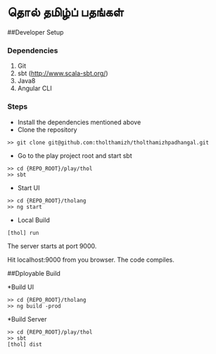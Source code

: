 # தொல்  தமிழ்ப் பதங்கள் 

##Developer Setup
### Dependencies
1. Git
2. sbt (http://www.scala-sbt.org/)
3. Java8
4. Angular CLI

### Steps
* Install the dependencies mentioned above
* Clone the repository

```
>> git clone git@github.com:tholthamizh/tholthamizhpadhangal.git
```
* Go to the play project root and start sbt

```
>> cd {REPO_ROOT}/play/thol
>> sbt
```

* Start UI
```
>> cd {REPO_ROOT}/tholang
>> ng start
```

* Local Build

```
[thol] run
```
The server starts at port 9000.

Hit localhost:9000 from you browser. The code compiles.


##Dployable Build

*Build UI
```
>> cd {REPO_ROOT}/tholang
>> ng build -prod
```

*Build Server
```
>> cd {REPO_ROOT}/play/thol
>> sbt
[thol] dist
```

